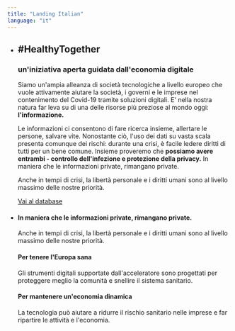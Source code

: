 ```yaml
---
title: "Landing Italian"
language: "it"
---
```


* ## #HealthyTogether

  ### un'iniziativa aperta guidata dall'economia digitale

  Siamo un'ampia alleanza di società tecnologiche a livello europeo che vuole attivamente aiutare la società, i governi e le imprese nel contenimento del Covid-19 tramite soluzioni digitali. E' nella nostra natura far leva su di una delle risorse più preziose al mondo oggi: **l'informazione.**

  Le informazioni ci consentono di fare ricerca insieme, allertare le persone, salvare vite. Nonostante ciò, l'uso dei dati su vasta scala presenta comunque dei rischi: durante una crisi, è facile ledere diritti di tutti per un bene comune.
  Insieme proveremo che **possiamo avere entrambi - controllo dell'infezione e protezione della privacy.** In maniera che le informazioni private, rimangano private.

  Anche in tempi di crisi, la libertà personale e i diritti umani sono al livello massimo delle nostre priorità.

  [Vai al database](/it/database)

* #### In maniera che le informazioni private, rimangano private.

  Anche in tempi di crisi, la libertà personale e i diritti umani sono al livello massimo delle nostre priorità.

  #### Per tenere l'Europa sana

  Gli strumenti digitali supportate dall'acceleratore sono progettati per proteggere meglio la comunità e snellire il sistema sanitario.

  #### Per mantenere un'economia dinamica

  La tecnologia può aiutare a ridurre il rischio sanitario nelle imprese e far ripartire le attività e l'economia.
